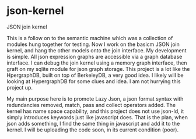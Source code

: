 json-kernel
===========

JSON join kernel

This is a follow on to the semantic machine which was a collection of modules hung together for testing.  Now I work on the basicm
JSON join kernel, and hang the other models onto the join interface. My development is simple.  All json expression graphs are accessible via a graph database interface. I can debug the join kernel using a memory graph interface, then graft on my sqlite module for json graph storage.
This project is a lot like the HpergraphDB, built on top of BerkeleyDB, a very good idea. I likely will be looking at HypergraphDB for some clues and idea. I am not hurrying this project up.

My main purpose here is to promote Lazy Json, a json format syntax with redundancies removed, match, pass and collect operators added. The kernel has name space capability, and this project does not use json-ld, it simply introduces keywords just like javascript does. That is the plan, when json adds something, I find the same thing in javascript and add it to the kernel.
I will be uploading the code soon, in its current condition (poor).
